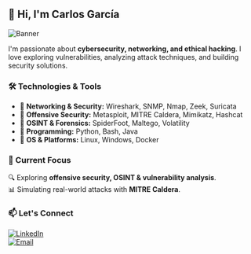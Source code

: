 ## 👋 Hi, I'm Carlos García 

![Banner]([https://www.linkedin.com/in/carlos-garcía-gracia-34241a313/overlay/background-image/](https://github.com/CarlosGarcia-sec/CarlosGarcia-sec/blob/main/1728946830239.jpg?raw=true))  

I'm passionate about **cybersecurity, networking, and ethical hacking**. I love exploring vulnerabilities, analyzing attack techniques, and building security solutions.  

### 🛠️ Technologies & Tools  
- 🔹 **Networking & Security:** Wireshark, SNMP, Nmap, Zeek, Suricata  
- 🔹 **Offensive Security:** Metasploit, MITRE Caldera, Mimikatz, Hashcat  
- 🔹 **OSINT & Forensics:** SpiderFoot, Maltego, Volatility  
- 🔹 **Programming:** Python, Bash, Java  
- 🔹 **OS & Platforms:** Linux, Windows, Docker  

### 📌 Current Focus  
🔍 Exploring **offensive security, OSINT & vulnerability analysis**.  
📊 Simulating real-world attacks with **MITRE Caldera**.  

### 📫 Let's Connect  
[![LinkedIn](https://img.shields.io/badge/LinkedIn-Profile-blue?logo=linkedin)](https://www.linkedin.com/in/carlos-garcía-gracia-34241a313/)  
[![Email](https://img.shields.io/badge/Email-garciagraciac8@gmail.com-blue)](mailto:garciagraciac8@gmail.com)
